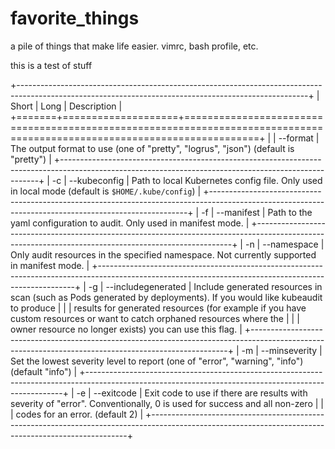 # favorite_things
a pile of things that make life easier. vimrc, bash profile, etc.


this is a test of stuff

+------------------------------------------------------------------------------------------------------------------------------------------------------+
| Short | Long               | Description                                                                                                             |
+=======+====================+=========================================================================================================================+ 
|       | --format           | The output format to use (one of "pretty", "logrus", "json") (default is "pretty")                                      |
+------------------------------------------------------------------------------------------------------------------------------------------------------+
| -c    | --kubeconfig       | Path to local Kubernetes config file. Only used in local mode (default is `$HOME/.kube/config`)                         |
+------------------------------------------------------------------------------------------------------------------------------------------------------+
| -f    | --manifest         | Path to the yaml configuration to audit. Only used in manifest mode.                                                    |
+------------------------------------------------------------------------------------------------------------------------------------------------------+
| -n    | --namespace        | Only audit resources in the specified namespace. Not currently supported in manifest mode.                              |
+------------------------------------------------------------------------------------------------------------------------------------------------------+
| -g    | --includegenerated | Include generated resources in scan  (such as Pods generated by deployments). If you would like kubeaudit to produce    |
|                            | results for generated resources (for example if you have custom resources or want to catch orphaned resources where the |
|                            | owner resource no longer exists) you can use this flag.                                                                 |
+------------------------------------------------------------------------------------------------------------------------------------------------------+
| -m    | --minseverity      | Set the lowest severity level to report (one of "error", "warning", "info") (default "info")                            | +------------------------------------------------------------------------------------------------------------------------------------------------------+
| -e    | --exitcode         | Exit code to use if there are results with severity of "error". Conventionally, 0 is used for success and all non-zero  |
|                            | codes for an error. (default 2)                                                                                         |
+------------------------------------------------------------------------------------------------------------------------------------------------------+

